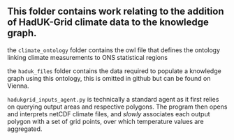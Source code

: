 ## This folder contains work relating to the addition of HadUK-Grid climate data to the knowledge graph.

the ```climate_ontology``` folder contains the owl file that defines the ontology linking climate measurements to ONS statistical regions

the ```haduk_files``` folder contains the data required to populate a knowledge graph using this ontology, this is omitted in github but can be found on Vienna.

```hadukgrid_inputs_agent.py``` is technically a standard agent as it first relies on querying output areas and respective polygons. 
The program then opens and interprets netCDF climate files, and _slowly_ associates each output polygon with a set of grid points, over which temperature values are aggregated. 


